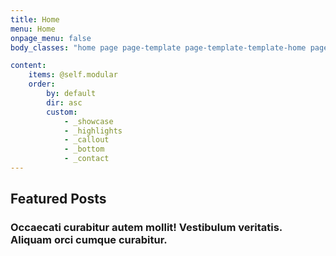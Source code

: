 ```yaml
---
title: Home
menu: Home
onpage_menu: false
body_classes: "home page page-template page-template-template-home page-template-template-home-php group-blog"

content:
    items: @self.modular
    order:
        by: default
        dir: asc
        custom:
            - _showcase
            - _highlights
            - _callout
            - _bottom
            - _contact
---
```

## Featured Posts
### Occaecati curabitur autem mollit! Vestibulum veritatis. Aliquam orci cumque curabitur.
